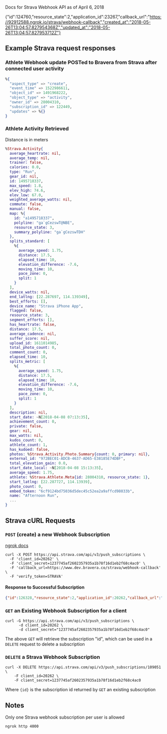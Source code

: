 Docs for Strava Webhook API as of April 6, 2018

{"id":124760,"resource_state":2,"application_id":23267,"callback_url":"https://92912588.ngrok.io/strava/webhook-callback","created_at":"2018-05-26T13:04:57.827954368Z","updated_at":"2018-05-26T13:04:57.827953712Z"}

## Example Strava request responses

### Athlete Webhook update POSTed to Bravera from Strava after connected user activity
```elixir
%{
  "aspect_type" => "create",
  "event_time" => 1522986611,
  "object_id" => 1491968222,
  "object_type" => "activity",
  "owner_id" => 28004310,
  "subscription_id" => 122449,
  "updates" => %{}
}
```

### Athlete Activity Retrieved

Distance is in meters

```elixir
%Strava.Activity{
  average_heartrate: nil,
  average_temp: nil,
  trainer: false,
  calories: 0.0,
  type: "Run",
  gear_id: nil,
  id: 1495718337,
  max_speed: 1.8,
  elev_high: 74.6,
  elev_low: 67.0,
  weighted_average_watts: nil,
  commute: false,
  manual: false,
  map: %{
    id: "a1495718337",
    polyline: "ga`gCezswT@NBE",
    resource_state: 3,
    summary_polyline: "ga`gCezswTDH"
  },
  splits_standard: [
    %{
      average_speed: 1.75,
      distance: 17.5,
      elapsed_time: 10,
      elevation_difference: -7.6,
      moving_time: 10,
      pace_zone: 0,
      split: 1
    }
  ],
  device_watts: nil,
  end_latlng: [22.287697, 114.139349],
  best_efforts: [],
  device_name: "Strava iPhone App",
  flagged: false,
  resource_state: 3,
  segment_efforts: [],
  has_heartrate: false,
  distance: 17.5,
  average_cadence: nil,
  suffer_score: nil,
  upload_id: 1611014985,
  total_photo_count: 0,
  comment_count: 0,
  elapsed_time: 10,
  splits_metric: [
    %{
      average_speed: 1.75,
      distance: 17.5,
      elapsed_time: 10,
      elevation_difference: -7.6,
      moving_time: 10,
      pace_zone: 0,
      split: 1
    }
  ],
  description: nil,
  start_date: ~N[2018-04-08 07:13:35],
  achievement_count: 0,
  private: false,
  gear: nil,
  max_watts: nil,
  kudos_count: 0,
  athlete_count: 1,
  has_kudoed: false,
  photos: %Strava.Activity.Photo.Summary{count: 0, primary: nil},
  external_id: "972BEC01-ADCB-4637-AD65-E38185E74DBF",
  total_elevation_gain: 0.0,
  start_date_local: ~N[2018-04-08 15:13:35],
  average_speed: 1.75,
  athlete: %Strava.Athlete.Meta{id: 28004310, resource_state: 1},
  start_latlng: [22.287727, 114.13939],
  photo_count: 0,
  embed_token: "6cf9124bd75036d5dec45c52ea2a9affcd98033b",
  name: "Afternoon Run",
  ...
}
```

## Strava cURL Requests

### `POST` (create) a new Webhook Subscription
[ngrok docs](https://medium.com/@eric.l.m.thomas/setting-up-strava-webhooks-e8b825329dc7)

```
curl -X POST https://api.strava.com/api/v3/push_subscriptions \
  -F 'client_id=20262' \
  -F 'client_secret=1237745af2602357935a1b78f16d1eb2f68c4ac0' \
  -F 'callback_url=https://www.dev.bravera.co/strava/webhook-callback' \
  -F 'verify_token=STRAVA'
```

#### Response to Successful Subscription
```JSON
{"id":126328,"resource_state":2,"application_id":20262,"callback_url":"https://www.dev.bravera.co/strava/webhook-callback","created_at":"2018-07-08T15:07:06.081298498Z","updated_at":"2018-07-08T15:07:06.081297386Z"}
```

### `GET` an Existing Webhook Subscription for a client
```
curl -G https://api.strava.com/api/v3/push_subscriptions \
      -d client_id=20262 \
      -d client_secret="1237745af2602357935a1b78f16d1eb2f68c4ac0"
```

The above `GET` will retrieve the subscription "id", which can be used in a `DELETE` request to delete a subscription

### `DELETE` a Strava Webhook Subscription
```
curl -X DELETE https://api.strava.com/api/v3/push_subscriptions/109051 \
    -F client_id=20262 \
    -F client_secret=1237745af2602357935a1b78f16d1eb2f68c4ac0
```
Where `{id}` is the subscription id returned by `GET` an existing subscription

## Notes

Only one Strava webhook subscription per user is allowed

`ngrok http 4000`
